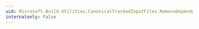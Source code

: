 ```yaml
---
uid: Microsoft.Build.Utilities.CanonicalTrackedInputFiles.RemoveDependencyFromEntry(Microsoft.Build.Framework.ITaskItem,Microsoft.Build.Framework.ITaskItem)
internalonly: False
---
```

